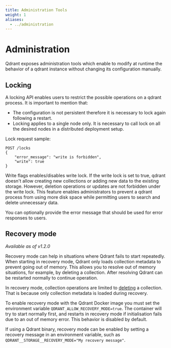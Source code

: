 ```yaml
---
title: Administration Tools
weight: 1
aliases:
  - ../administration
---
```


# Administration

Qdrant exposes administration tools which enable to modify at runtime the behavior of a qdrant instance without changing its configuration manually.

## Locking

A locking API enables users to restrict the possible operations on a qdrant process.
It is important to mention that:

- The configuration is not persistent therefore it is necessary to lock again following a restart.
- Locking applies to a single node only. It is necessary to call lock on all the desired nodes in a distributed deployment setup.

Lock request sample:

```http
POST /locks
{
    "error_message": "write is forbidden",
    "write": true
}
```

Write flags enables/disables write lock.
If the write lock is set to true, qdrant doesn't allow creating new collections or adding new data to the existing storage.
However, deletion operations or updates are not forbidden under the write lock.
This feature enables administrators to prevent a qdrant process from using more disk space while permitting users to search and delete unnecessary data.

You can optionally provide the error message that should be used for error responses to users.

## Recovery mode

*Available as of v1.2.0*

Recovery mode can help in situations where Qdrant fails to start repeatedly.
When starting in recovery mode, Qdrant only loads collection metadata to prevent
going out of memory. This allows you to resolve out of memory situations, for
example, by deleting a collection. After resolving Qdrant can be restarted
normally to continue operation.

In recovery mode, collection operations are limited to
[deleting](/documentation/concepts/collections/#delete-collection) a
collection. That is because only collection metadata is loaded during recovery.

To enable recovery mode with the Qdrant Docker image you must set the
environment variable `QDRANT_ALLOW_RECOVERY_MODE=true`. The container will try
to start normally first, and restarts in recovery mode if initialisation fails
due to an out of memory error. This behavior is disabled by default.

If using a Qdrant binary, recovery mode can be enabled by setting a recovery
message in an environment variable, such as
`QDRANT__STORAGE__RECOVERY_MODE="My recovery message"`.
